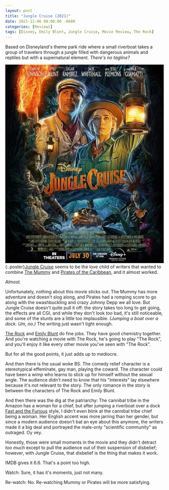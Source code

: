 ```yaml
---
layout: post
title: "Jungle Cruise (2021)"
date: 2021-12-06 08:00:00 -0600
categories: [Reviews]
tags: [Disney, Emily Blunt, Jungle Cruise, Movie Review, The Rock]
---
```


Based on Disneyland's theme park ride where a small riverboat takes a group of travelers through a jungle filled with dangerous animals and reptiles but with a supernatural element. *There's no tagline?*

![Jungle Cruise Poster](/assets/2021/12/jungle-cruise-2021.jpg){:.poster}[Jungle Cruise](https://www.imdb.com/title/tt0870154/) seems to be the love child of writers that wanted to combine [The Mummy](https://www.imdb.com/title/tt0120616/) and [Pirates of the Caribbean](https://www.imdb.com/title/tt0325980/), and it almost worked.

*Almost.*

Unfortunately, nothing about this movie sticks out. The Mummy has more adventure and doesn't slog along, and Pirates had a romping score to go along with the swashbuckling and crazy Johnny Depp we all love. But Jungle Cruise doesn't quite pull it off: the story takes too long to get going, the effects are all CGI, and while they don't look *too* bad, it's still noticeable, and some of the stunts are a little too implausible. *(Jumping a boat over a dock. Um, no.)* The writing just wasn't tight enough.

[The Rock](https://www.imdb.com/name/nm0425005/) and [Emily Blunt](https://www.imdb.com/name/nm1289434/) do fine jobs. They have good chemistry together. And you're watching a movie with The Rock, he's going to play "The Rock", and you'll enjoy it like every other movie you've seen with "The Rock".

But for all the good points, it just adds up to mediocre.

And then there is the usual woke BS. The comedy relief character is a stereotypical effeminate, gay man, playing the coward. The character could have been a wimp who learns to stick up for himself without the sexual angle. The audience didn't need to know that his "interests" lay elsewhere because it's not relevant to the story. The only romance in the story is between the characters of The Rock and Emily Blunt.

And then there was the dig at the patriarchy: The cannibal tribe in the Amazon has a woman for a chief, but after jumping a riverboat over a dock [Fast and the Furious](https://www.imdb.com/title/tt5433138/) style, I didn't even blink at the cannibal tribe chief being a woman. Her English accent was more jarring than her gender, but since a modern audience doesn't bat an eye about this anymore, the writers made it a big deal and portrayed the male-only "scientific community" as outraged. Oy vey.

Honestly, those were small moments in the movie and they didn't detract *too much* except to pull the audience out of their suspension of disbelief; however, with Jungle Cruise, that disbelief is the thing that makes it work.

IMDB gives it 6.6. That's a point too high.

Watch: Sure, it has it's moments, just not many.

Re-watch: No. Re-watching Mummy or Pirates will be more satisfying.
